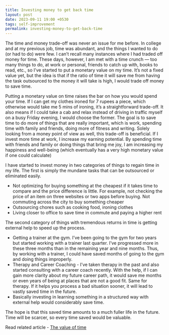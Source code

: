 ```yaml
---
title: Investing money to get back time
layout: post
date: 2023-09-11 19:00 +0530
tags: self-improvement
permalink: investing-money-to-get-back-time
---
```


The time and money trade-off was never an issue for me before. In college and at my previous job, time was abundant, and the things I wanted to do (or had to do) were few. I can’t recall many instances where I had traded off money for time. These days, however, I am met with a time crunch — too many things to do, at work or personal, friends to catch up with, books to read, etc., so I’ve started to put a monetary value on my time. It’s not a fixed value yet, but the idea is that if the ratio of time it will save me from having the task outsourced to the money it will take is high, I would trade off money to save time. 

Putting a monetary value on time raises the bar on how you would spend your time. If I can get my clothes ironed for 7 rupees a piece, which otherwise would take me 5 mins of ironing, it’s a straightforward trade-off. It also means if I could take a cab and relax instead of driving in traffic myself on a busy Friday evening, I would choose the former. The goal is to save time to do more of things that are really important, which is work, spending time with family and friends, doing more of fitness and writing. Solely looking from a money point of view as well, this trade-off is beneficial. If I invest more time at work, I increase my earning potential. By spending time with friends and family or doing things that bring me joy, I am increasing my happiness and well-being (which eventually has a very high monetary value if one could calculate)

I have started to invest money in two categories of things to regain time in my life. The first is simply the mundane tasks that can be outsourced or eliminated easily.
* Not optimizing for buying something at the cheapest if it takes time to compare and the price difference is little. For example, not checking the price of an item on three websites or two apps before buying. Not commuting across the city to buy something cheaper
* Outsourcing chores such as cooking food, ironing clothes
* Living closer to office to save time in commute and paying a higher rent

The second category of things with tremendous returns in time is getting external help to speed up the process. 
* Getting a trainer at the gym. I’ve been going to the gym for two years but started working with a trainer last quarter. I’ve progressed more in these three months than in the remaining year and nine months. Thus, by working with a trainer, I could have saved months of going to the gym and doing things improperly.
* Therapy and Career Coaching - I’ve taken therapy in the past and also started consulting with a career coach recently. With the help, if I can gain more clarity about my future career path, it would save me months or even years of being at places that are not a good fit. Same for therapy. If it helps you process a bad situation sooner, it will lead to vastly saved time in the future. 
* Basically investing in learning something in a structured way with external help would considerably save time. 

The hope is that this saved time amounts to a much fuller life in the future. Time will be scarcer, so every time saved would be valuable. 

Read related article - [The value of time](/the-value-of-time)
